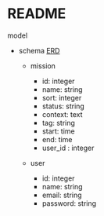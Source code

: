 # README

model

- schema
  [ERD](https://lucid.app/lucidchart/invitations/accept/inv_891a8c39-ff82-4cfc-b75c-4f3c438283bd?viewport_loc=-72%2C-277%2C1707%2C780%2C0_0)

  - mission

    - id: integer
    - name: string
    - sort: integer
    - status: string
    - context: text
    - tag: string
    - start: time
    - end: time
    - user_id : integer

  - user

    - id: integer
    - name: string
    - email: string
    - password: string
